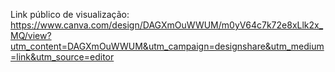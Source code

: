 Link público de visualização: https://www.canva.com/design/DAGXmOuWWUM/m0yV64c7k72e8xLlk2x_MQ/view?utm_content=DAGXmOuWWUM&utm_campaign=designshare&utm_medium=link&utm_source=editor
